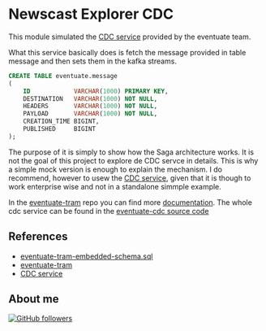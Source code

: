 # Newscast Explorer CDC

This module simulated the [CDC service](https://eventuate.io/docs/manual/eventuate-tram/latest/cdc-configuration.html) provided by the eventuate team.

What this service basically does is fetch the message provided in table message and then sets them in the kafka streams.

```sql
CREATE TABLE eventuate.message
(
    ID            VARCHAR(1000) PRIMARY KEY,
    DESTINATION   VARCHAR(1000) NOT NULL,
    HEADERS       VARCHAR(1000) NOT NULL,
    PAYLOAD       VARCHAR(1000) NOT NULL,
    CREATION_TIME BIGINT,
    PUBLISHED     BIGINT
);
```

The purpose of it is simply to show how the Saga architecture works. It is not the goal of this project to explore de CDC servce in details. This is why a simple mock version is enough to explain the mechanism. 
I do recommend, however to usew the [CDC service](https://eventuate.io/docs/manual/eventuate-tram/latest/cdc-configuration.html), given that it is though to work enterprise wise and not in a standalone simmple example.

In the [eventuate-tram](https://github.com/eventuate-tram) repo you can find more [documentation](https://github.com/eventuate-tram/eventuate-tram-sagas/blob/master/README.adoc).
The whole cdc service can be found in the [eventuate-cdc source code](https://github.com/eventuate-foundation/eventuate-cdc)

## References

-   [eventuate-tram-embedded-schema.sql](https://github.com/eventuate-tram/eventuate-tram-core/blob/master/eventuate-tram-in-memory/src/main/resources/eventuate-tram-embedded-schema.sql)
-   [eventuate-tram](https://github.com/eventuate-tram)
-   [CDC service](https://eventuate.io/docs/manual/eventuate-tram/latest/cdc-configuration.html)

## About me

[![GitHub followers](https://img.shields.io/github/followers/jesperancinha.svg?label=Jesperancinha&style=for-the-badge&logo=github&color=grey "GitHub")](https://github.com/jesperancinha)
